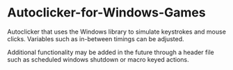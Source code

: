 # Autoclicker-for-Windows-Games
Autoclicker that uses the Windows library to simulate keystrokes and mouse clicks. Variables such as in-between timings can be adjusted.

Additional functionality may be added in the future through a header file such as scheduled windows shutdown or macro keyed actions. 
